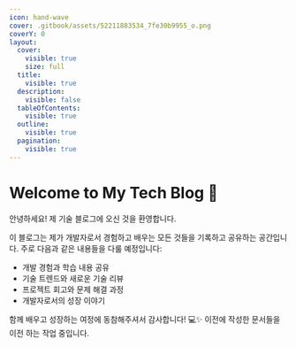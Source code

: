 ```yaml
---
icon: hand-wave
cover: .gitbook/assets/52211883534_7fe30b9955_o.png
coverY: 0
layout:
  cover:
    visible: true
    size: full
  title:
    visible: true
  description:
    visible: false
  tableOfContents:
    visible: true
  outline:
    visible: true
  pagination:
    visible: true
---
```


# Welcome to My Tech Blog 👋

안녕하세요! 제 기술 블로그에 오신 것을 환영합니다.

이 블로그는 제가 개발자로서 경험하고 배우는 모든 것들을 기록하고 공유하는 공간입니다.
주로 다음과 같은 내용들을 다룰 예정입니다:

- 개발 경험과 학습 내용 공유
- 기술 트렌드와 새로운 기술 리뷰
- 프로젝트 회고와 문제 해결 과정
- 개발자로서의 성장 이야기

함께 배우고 성장하는 여정에 동참해주셔서 감사합니다! 💻✨
이전에 작성한 문서들을 이전 하는 작업 중입니다.
